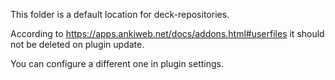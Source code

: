 This folder is a default location for deck-repositories.

According to https://apps.ankiweb.net/docs/addons.html#userfiles it should not be deleted on plugin update.

You can configure a different one in plugin settings.
